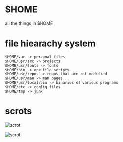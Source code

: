 # $HOME
all the things in $HOME

# file hiearachy system
```
$HOME/var -> personal files
$HOME/usr/src -> projects
$HOME/usr/fonts -> fonts
$HOME/bin -> one file scripts
$HOME/usr/repos -> repos that are not modified
$HOME/usr/man -> man pages
$HOME/usr/local/bin -> binaries of various programs
$HOME/etc -> config files
$HOME/tmp -> junk
```

# scrots
![scrot](https://github.com/Th3-Hum4n/home/blob/master/var/scrots/viking_with_rust.png)


![scrot](https://github.com/Th3-Hum4n/home/blob/master/var/scrots/viking_with_solidbg.png)
